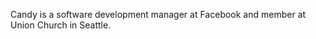 ﻿---
name: Candy Disco
description: 
picture: candy-disco.jpg

---

Candy is a software development manager at Facebook and member at Union Church in Seattle.


